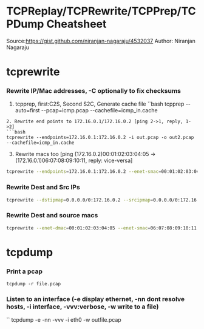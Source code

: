 # TCPReplay/TCPRewrite/TCPPrep/TCPDump Cheatsheet
Source:https://gist.github.com/niranjan-nagaraju/4532037
Author: Niranjan Nagaraju

# tcprewrite
### Rewrite IP/Mac addresses, -C optionally to fix checksums
1. tcpprep, first:C2S, Second S2C, Generate cache file
``bash
tcpprep --auto=first --pcap=icmp.pcap --cachefile=icmp_in.cache
```
2. Rewrite end points to 172.16.0.1/172.16.0.2 [ping 2->1, reply, 1->2]
```bash
tcprewrite --endpoints=172.16.0.1:172.16.0.2 -i out.pcap -o out2.pcap --cachefile=icmp_in.cache
```
3. Rewrite macs too [ping (172.16.0.2)00:01:02:03:04:05 -> (172.16.0.1)06:07:08:09:10:11, reply: vice-versa]
```bash
tcprewrite --endpoints=172.16.0.1:172.16.0.2 --enet-smac=00:01:02:03:04:05,06:07:08:09:10:11 --enet-dmac=06:07:08:09:10:11,00:01:02:03:04:05 -i icmp.pcap -o out2_macs.pcap --cachefile=icmp_in.cache
```
### Rewrite Dest and Src IPs
```bash
tcprewrite --dstipmap=0.0.0.0/0:172.16.0.2 --srcipmap=0.0.0.0/0:172.16.0.1 --infile=out.pcap --outfile=out2.pcap 
```
### Rewrite Dest and source macs
```bash
tcprewrite --enet-dmac=00:01:02:03:04:05 --enet-smac=06:07:08:09:10:11 --infile=icmp_ping_noerrors.pcap --outfile=out.pcap
```

# tcpdump
### Print a pcap
```
tcpdump -r file.pcap
```
### Listen to an interface (-e display ethernet, -nn dont resolve hosts, -i interface, -vvv:verbose, -w write to a file)
``
tcpdump -e -nn -vvv -i eth0 -w outfile.pcap
```
